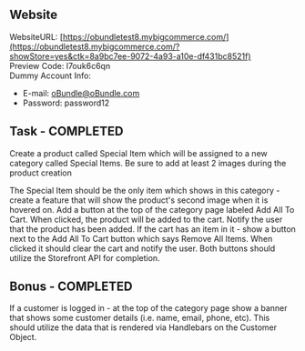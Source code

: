 ## Website

WebsiteURL: [https://obundletest8.mybigcommerce.com/](https://obundletest8.mybigcommerce.com/?showStore=yes&ctk=8a9bc7ee-9072-4a93-a10e-df431bc8521f) <br/>
Preview Code: l7ouk6c6qn <br /> 
Dummy Account Info: </br>
- E-mail: oBundle@oBundle.com 
- Password: password12

## Task - COMPLETED

Create a product called Special Item which will be assigned to a new category called Special Items. Be sure to add at least 2 images during the product creation

The Special Item should be the only item which shows in this category - create a feature that will show the product's second image when it is hovered on.
Add a button at the top of the category page labeled Add All To Cart. When clicked, the product will be added to the cart. Notify the user that the product has been added.
If the cart has an item in it - show a button next to the Add All To Cart button which says Remove All Items. When clicked it should clear the cart and notify the user.
Both buttons should utilize the Storefront API for completion.

## Bonus - COMPLETED

If a customer is logged in - at the top of the category page show a banner that shows some customer details (i.e. name, email, phone, etc). This should utilize the data that is rendered via Handlebars on the Customer Object.
